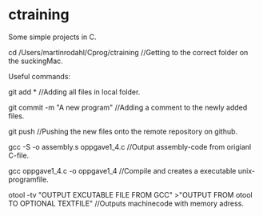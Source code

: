 # ctraining
Some simple projects in C.

cd /Users/martinrodahl/Cprog/ctraining //Getting to the correct folder on the suckingMac.


Useful commands:

git add * //Adding all files in local folder.

git commit -m "A new program" //Adding a comment to the newly added files.

git push //Pushing the new files onto the remote repository on github.


gcc -S -o assembly.s oppgave1_4.c //Output assembly-code from origianl C-file.

gcc oppgave1_4.c -o oppgave1_4 //Compile and creates a executable unix-programfile.

otool -tv "OUTPUT EXCUTABLE FILE FROM GCC" >"OUTPUT FROM otool TO OPTIONAL TEXTFILE" //Outputs machinecode with memory adress.
